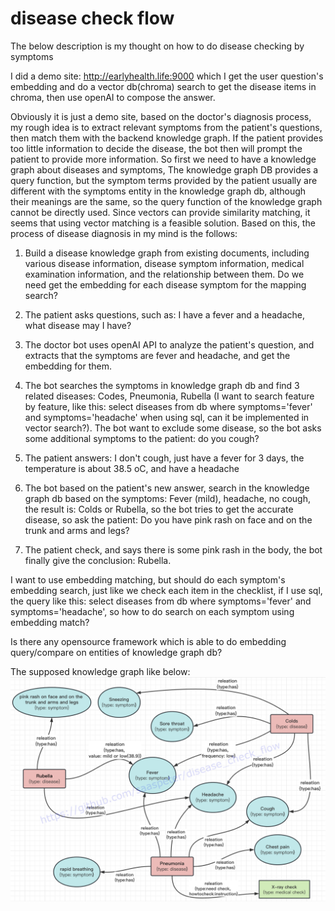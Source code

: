 # disease check flow
The below description is my thought on how to do disease checking by symptoms

I did a demo site: http://earlyhealth.life:9000 which I get the user question's embedding and do a vector db(chroma) search to get the disease items in chroma, then use openAI to compose the answer. 

Obviously it is just a demo site, based on the doctor's diagnosis process, my rough idea is to extract relevant symptoms from the patient's questions, then match them with the backend knowledge graph. If the patient provides too little information to decide the disease, the bot then will prompt the patient to provide more information. So first we need to have a knowledge graph about diseases and symptoms, The knowledge graph DB provides a query function, but the symptom terms provided by the patient usually are different with the symptoms entity in the knowledge graph db, although their meanings are the same, so the query function of the knowledge graph cannot be directly used. Since vectors can provide similarity matching, it seems that using vector matching is a feasible solution. Based on this, the process of disease diagnosis in my mind is the follows:

1. Build a disease knowledge graph from existing documents, including various disease information, disease symptom information, medical examination information, and the relationship between them. Do we need get the embedding for each disease symptom for the mapping search?
   
2. The patient asks questions, such as: I have a fever and a headache, what disease may I have?

3. The doctor bot uses openAI API to analyze the patient's question, and extracts that the symptoms are fever and headache, and get the embedding for them.
 
4. The bot searches the symptoms in knowledge graph db and find 3 related diseases: Codes, Pneumonia, Rubella (I want to search feature by feature, like this: select diseases from db where symptoms='fever' and symptoms='headache' when using sql, can it be implemented in vector search?). The bot want to exclude some disease, so the bot asks some additional symptoms to the patient: do you cough?
   
5. The patient answers: I don't cough, just have a fever for 3 days, the temperature is about 38.5 oC, and have a headache

6. The bot based on the patient's new answer, search in the knowledge graph db based on the symptoms: Fever (mild), headache, no cough, the result is: Colds or Rubella, so the bot tries to get the accurate disease, so ask the patient: Do you have pink rash on face and on the trunk and arms and legs?

7. The patient check, and says there is some pink rash in the body, the bot finally give the conclusion: Rubella.

I want to use embedding matching, but should do each symptom's embedding search, just like we check each item in the checklist, if I use sql, the query like this: select diseases from db where symptoms='fever' and symptoms='headache', so how to do search on each symptom using embedding match? 

Is there any opensource framework which is able to do embedding query/compare on entities of knowledge graph db?

The supposed knowledge graph like below:
![disease knowledge graph](./images/disease_check_flow.png)
